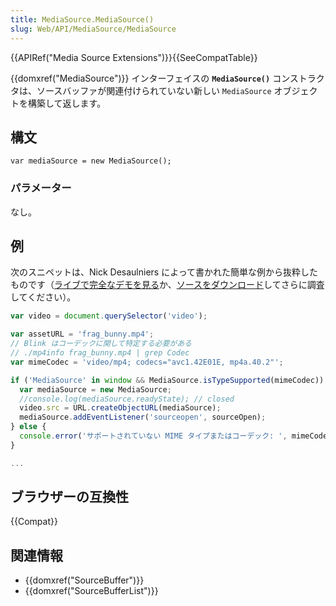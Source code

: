 ```yaml
---
title: MediaSource.MediaSource()
slug: Web/API/MediaSource/MediaSource
---
```


{{APIRef("Media Source Extensions")}}{{SeeCompatTable}}

{{domxref("MediaSource")}} インターフェイスの **`MediaSource()`** コンストラクタは、ソースバッファが関連付けられていない新しい `MediaSource` オブジェクトを構築して返します。

## 構文

```
var mediaSource = new MediaSource();
```

### パラメーター

なし。

## 例

次のスニペットは、Nick Desaulniers によって書かれた簡単な例から抜粋したものです（[ライブで完全なデモを見る](http://nickdesaulniers.github.io/netfix/demo/bufferAll.html)か、[ソースをダウンロード](https://github.com/nickdesaulniers/netfix/blob/gh-pages/demo/bufferAll.html)してさらに調査してください）。

```js
var video = document.querySelector('video');

var assetURL = 'frag_bunny.mp4';
// Blink はコーデックに関して特定する必要がある
// ./mp4info frag_bunny.mp4 | grep Codec
var mimeCodec = 'video/mp4; codecs="avc1.42E01E, mp4a.40.2"';

if ('MediaSource' in window && MediaSource.isTypeSupported(mimeCodec)) {
  var mediaSource = new MediaSource;
  //console.log(mediaSource.readyState); // closed
  video.src = URL.createObjectURL(mediaSource);
  mediaSource.addEventListener('sourceopen', sourceOpen);
} else {
  console.error('サポートされていない MIME タイプまたはコーデック: ', mimeCodec);
}

...
```

## ブラウザーの互換性

{{Compat}}

## 関連情報

- {{domxref("SourceBuffer")}}
- {{domxref("SourceBufferList")}}
